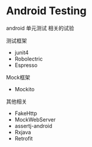 # Android Testing #
android 单元测试 相关的试验  

测试框架  

- junit4  
- Robolectric  
- Espresso

Mock框架  

- Mockito  

其他相关
 
- FakeHttp
- MockWebServer
- assertj-android
- Rxjava
- Retrofit